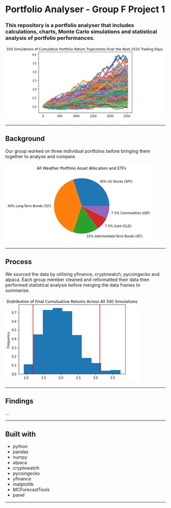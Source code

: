 # Portfolio Analyser - Group F Project 1

### This repository is a portfolio analyser that includes calculations, charts, Monte Carlo simulations and statistical analysis of portfolio performances.

![MC](Images/MC_simulation.PNG)

---

## Background

Our group worked on three individual portfolios before bringing them together to analyse and compare. 

![MC](Images/all_weather_allocation.PNG)

---

## Process

We sourced the data by utilising yfinance, cryptowatch, pycoingecko and alpaca. Each group member cleaned and reformatted their data then performed statistical analysis before merging the data frames to summarise.  

![MC_dist](Images/MC_distributions.PNG)

---

## Findings

...

---

## Built with
* python
* pandas
* numpy
* alpaca
* cryptowatch
* pycoingecko
* yfinance
* matplotlib
* MCForecastTools
* panel

---